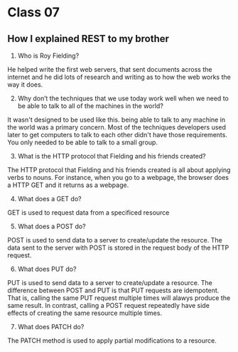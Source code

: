 # Class 07

## How I explained REST to my brother

1. Who is Roy Fielding?

He helped write the first web servers, that sent documents across the internet and he did lots of research and writing as to how the web works the way it does.

2. Why don’t the techniques that we use today work well when we need to be able to talk to all of the machines in the world?

It wasn't designed to be used like this. being able to talk to any machine in the world was a primary concern.  Most of the techniques developers used later to get computers to talk to each other didn't have those requirements. You only needed to be able to talk to a small group. 

3. What is the HTTP protocol that Fielding and his friends created?

The HTTP protocol that Fielding and his friends created is all about applying verbs to nouns. For instance, when you go to a webpage, the browser does a HTTP GET and it returns as a webpage.

4. What does a GET do?

GET is used to request data from a specificed resource

5. What does a POST do?

POST is used to send data to a server to create/update the resource. The data sent to the server with POST is stored in the request body of the HTTP request.

6. What does PUT do?

PUT is used to send data to a server to create/update a resource. The difference between POST and PUT is that PUT requests are idempotent. That is, calling the same PUT request multiple times will alawys produce the same result. In contrast, calling a POST request repeatedly have side effects of creating the same resource multiple times. 

7. What does PATCH do?

The PATCH method is used to apply partial modifications to a resource.

